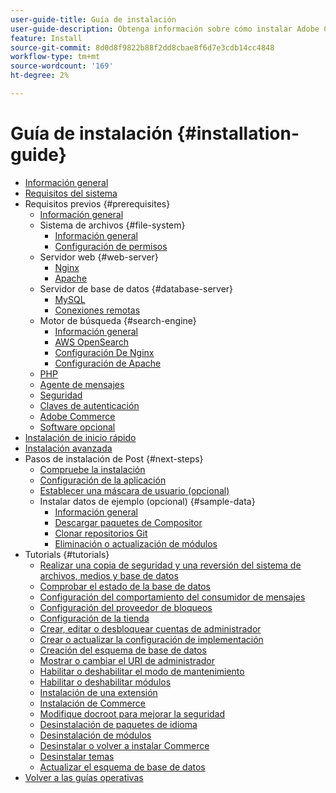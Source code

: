 ```yaml
---
user-guide-title: Guía de instalación
user-guide-description: Obtenga información sobre cómo instalar Adobe Commerce para implementaciones locales.
feature: Install
source-git-commit: 8d0d8f9822b88f2dd8cbae8f6d7e3cdb14cc4848
workflow-type: tm+mt
source-wordcount: '169'
ht-degree: 2%

---
```



# Guía de instalación {#installation-guide}

- [Información general](overview.md)
- [Requisitos del sistema](system-requirements.md)
- Requisitos previos {#prerequisites}
   - [Información general](prerequisites/overview.md)
   - Sistema de archivos {#file-system}
      - [Información general](prerequisites/file-system/overview.md)
      - [Configuración de permisos](prerequisites/file-system/configure-permissions.md)
   - Servidor web {#web-server}
      - [Nginx](prerequisites/web-server/nginx.md)
      - [Apache](prerequisites/web-server/apache.md)
   - Servidor de base de datos {#database-server}
      - [MySQL](prerequisites/database/mysql.md)
      - [Conexiones remotas](prerequisites/database/mysql-remote.md)
   - Motor de búsqueda {#search-engine}
      - [Información general](prerequisites/search-engine/overview.md)
      - [AWS OpenSearch](prerequisites/search-engine/aws-opensearch.md)
      - [Configuración De Nginx](prerequisites/search-engine/configure-nginx.md)
      - [Configuración de Apache](prerequisites/search-engine/configure-apache.md)
   - [PHP](prerequisites/php-settings.md)
   - [Agente de mensajes](prerequisites/rabbitmq.md)
   - [Seguridad](prerequisites/security.md)
   - [Claves de autenticación](prerequisites/authentication-keys.md)
   - [Adobe Commerce](prerequisites/commerce.md)
   - [Software opcional](prerequisites/optional-software.md)
- [Instalación de inicio rápido](composer.md)
- [Instalación avanzada](advanced.md)
- Pasos de instalación de Post {#next-steps}
   - [Compruebe la instalación](next-steps/verify.md)
   - [Configuración de la aplicación](next-steps/configuration.md)
   - [Establecer una máscara de usuario (opcional)](next-steps/set-umask.md)
   - Instalar datos de ejemplo (opcional) {#sample-data}
      - [Información general](sample-data/overview.md)
      - [Descargar paquetes de Compositor](sample-data/composer-packages.md)
      - [Clonar repositorios Git](sample-data/git-repositories.md)
      - [Eliminación o actualización de módulos](sample-data/remove-or-update.md)
- Tutorials {#tutorials}
   - [Realizar una copia de seguridad y una reversión del sistema de archivos, medios y base de datos](tutorials/backup.md)
   - [Comprobar el estado de la base de datos](tutorials/database-status.md)
   - [Configuración del comportamiento del consumidor de mensajes](tutorials/message-consumers.md)
   - [Configuración del proveedor de bloqueos](tutorials/lock-provider.md)
   - [Configuración de la tienda](tutorials/store.md)
   - [Crear, editar o desbloquear cuentas de administrador](tutorials/admin.md)
   - [Crear o actualizar la configuración de implementación](tutorials/deployment.md)
   - [Creación del esquema de base de datos](tutorials/database.md)
   - [Mostrar o cambiar el URI de administrador](tutorials/admin-uri.md)
   - [Habilitar o deshabilitar el modo de mantenimiento](tutorials/maintenance-mode.md)
   - [Habilitar o deshabilitar módulos](tutorials/manage-modules.md)
   - [Instalación de una extensión](tutorials/extensions.md)
   - [Instalación de Commerce](tutorials/install.md)
   - [Modifique docroot para mejorar la seguridad](tutorials/docroot.md)
   - [Desinstalación de paquetes de idioma](tutorials/language-packages.md)
   - [Desinstalación de módulos](tutorials/uninstall-modules.md)
   - [Desinstalar o volver a instalar Commerce](tutorials/uninstall.md)
   - [Desinstalar temas](tutorials/themes.md)
   - [Actualizar el esquema de base de datos](tutorials/database-upgrade.md)
- [Volver a las guías operativas](https://experienceleague.adobe.com/docs/commerce-operations/operational-guides/home.html?lang=es)
